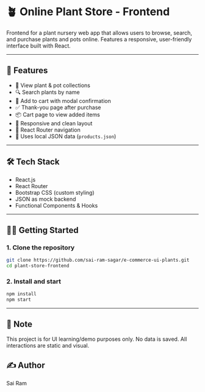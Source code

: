 # 🪴 Online Plant Store - Frontend

Frontend for a plant nursery web app that allows users to browse, search, and purchase plants and pots online. Features a responsive, user-friendly interface built with React.

---

## 🌱 Features

- 🌿 View plant & pot collections
- 🔍 Search plants by name
- 🛒 Add to cart with modal confirmation
- ✅ Thank-you page after purchase
- 📦 Cart page to view added items
- 📱 Responsive and clean layout
- 🧭 React Router navigation
- 📁 Uses local JSON data (`products.json`)

---

## 🛠️ Tech Stack

- React.js  
- React Router  
- Bootstrap CSS (custom styling)  
- JSON as mock backend  
- Functional Components & Hooks  

---

## 🧑‍💻 Getting Started

### 1. Clone the repository

```bash
git clone https://github.com/sai-ram-sagar/e-commerce-ui-plants.git
cd plant-store-frontend
```

### 2. Install and start

```bash
npm install
npm start
```
---

## 🧠 Note
This project is for UI learning/demo purposes only. No data is saved. All interactions are static and visual.

## ✍️ Author
Sai Ram
